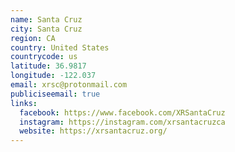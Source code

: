 ```yaml
---
name: Santa Cruz
city: Santa Cruz
region: CA
country: United States
countrycode: us
latitude: 36.9817
longitude: -122.037
email: xrsc@protonmail.com
publiciseemail: true
links:
  facebook: https://www.facebook.com/XRSantaCruz
  instagram: https://instagram.com/xrsantacruzca
  website: https://xrsantacruz.org/
---
```

